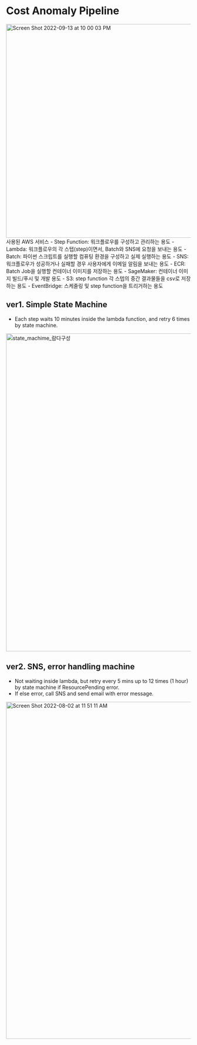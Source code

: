 # Cost Anomaly Pipeline
<img width="581" alt="Screen Shot 2022-09-13 at 10 00 03 PM" src="https://user-images.githubusercontent.com/57607047/189907707-55d0f2f0-fe7c-45cb-8d9f-4d80c38fe9f9.png">
사용된 AWS 서비스
- Step Function: 워크플로우를 구성하고 관리하는 용도
- Lambda: 워크플로우의 각 스텝(step)이면서, Batch와 SNS에 요청을 보내는 용도
- Batch: 파이썬 스크립트를 실행할 컴퓨팅 환경을 구성하고 실제 실행하는 용도
- SNS: 워크플로우가 성공하거나 실패할 경우 사용자에게 이메일 알림을 보내는 용도
- ECR: Batch Job을 실행할 컨테이너 이미지를 저장하는 용도
- SageMaker: 컨테이너 이미지 빌드/푸시 및 개발 용도
- S3: step function 각 스텝의 중간 결과물들을 csv로 저장하는 용도
- EventBridge: 스케줄링 및 step function을 트리거하는 용도

## ver1. Simple State Machine
- Each step waits 10 minutes inside the lambda function, and retry 6 times by state machine.
<img width="864" alt="state_machime_람다구성" src="https://user-images.githubusercontent.com/57607047/180954828-289f9b6c-7cec-474d-acc0-c88e44a3b64e.png">

## ver2. SNS, error handling machine
- Not waiting inside lambda, but retry every 5 mins up to 12 times (1 hour) by state machine if ResourcePending error.
- If else error, call SNS and send email with error message.
<img width="916" alt="Screen Shot 2022-08-02 at 11 51 11 AM" src="https://user-images.githubusercontent.com/57607047/182282293-b13a49d4-24c9-473d-a289-a435677aa6cd.png">
